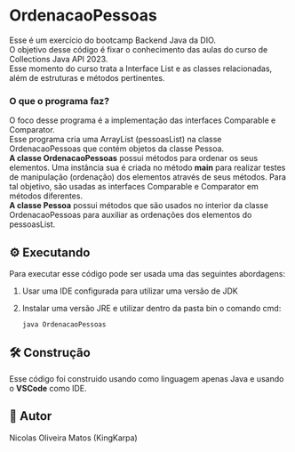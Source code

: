 # OrdenacaoPessoas
Esse é um exercício do bootcamp Backend Java da DIO. <br>
O objetivo desse código é fixar o conhecimento das aulas do curso de Collections Java API 2023. <br>
Esse momento do curso trata a Interface List e as classes relacionadas, além de estruturas e métodos pertinentes.

### O que o programa faz?
O foco desse programa é a implementação das interfaces Comparable e Comparator. <br>
Esse programa cria uma ArrayList (pessoasList) na classe OrdenacaoPessoas que contém objetos da classe Pessoa. <br>
**A classe OrdenacaoPessoas** possui métodos para ordenar os seus elementos. Uma instância sua é criada no método **main** para realizar testes de manipulação (ordenação) dos elementos através de seus métodos. Para tal objetivo, são usadas as interfaces Comparable e Comparator em métodos diferentes. <br>
**A classe Pessoa** possui métodos que são usados no interior da classe OrdenacaoPessoas para auxiliar as ordenações dos elementos do pessoasList.

## :gear: Executando
Para executar esse código pode ser usada uma das seguintes abordagens: <br>
1. Usar uma IDE configurada para utilizar uma versão de JDK

2. Instalar uma versão JRE e utilizar dentro da pasta bin o comando cmd: 
    ```
    java OrdenacaoPessoas
    ```

## :hammer_and_wrench: Construção
Esse código foi construido usando como linguagem apenas Java e usando o **VSCode** como IDE.

## :dragon_face: Autor
Nicolas Oliveira Matos (KingKarpa)